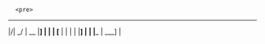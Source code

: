       <pre>
_  _ _   _    ____ ___  ___    _    _ ____ ___
|\/|  \_/     | __ |__]  |     |    | [__   | 
|  |   |      |__] |     |     |___ | ___]  | 
      </pre>
